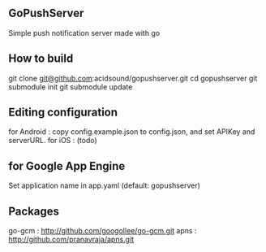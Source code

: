 ## GoPushServer
Simple push notification server made with go

## How to build
git clone git@github.com:acidsound/gopushserver.git
cd gopushserver
git submodule init
git submodule update

## Editing configuration
for Android : copy config.example.json to config.json, and set APIKey and serverURL.
for iOS : (todo)

## for Google App Engine
Set application name in app.yaml (default: gopushserver)

## Packages
go-gcm : http://github.com/googollee/go-gcm.git
apns : http://github.com/pranavraja/apns.git
